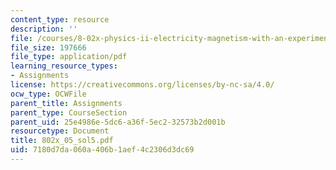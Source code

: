 ```yaml
---
content_type: resource
description: ''
file: /courses/8-02x-physics-ii-electricity-magnetism-with-an-experimental-focus-spring-2005/7180d7da060a406b1aef4c2306d3dc69_802x_05_sol5.pdf
file_size: 197666
file_type: application/pdf
learning_resource_types:
- Assignments
license: https://creativecommons.org/licenses/by-nc-sa/4.0/
ocw_type: OCWFile
parent_title: Assignments
parent_type: CourseSection
parent_uid: 25e4986e-5dc6-a36f-5ec2-32573b2d001b
resourcetype: Document
title: 802x_05_sol5.pdf
uid: 7180d7da-060a-406b-1aef-4c2306d3dc69
---
```

